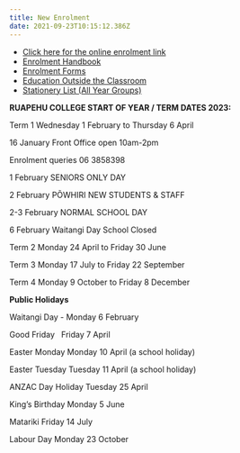 ```yaml
---
title: New Enrolment
date: 2021-09-23T10:15:12.386Z
---
```

* [Click here for the online enrolment link](https://kamar.ruapehu.school.nz/index.php/enrolment)
* [Enrolment Handbook](https://res.cloudinary.com/ruapehu-college/image/upload/v1652399434/Enrollment_Handbook_Ruapehu_College_2020_hum4k4.pdf)
* [Enrolment Forms](https://res.cloudinary.com/ruapehu-college/image/upload/v1624311762/new_enrolment_form_2021_gki9ue.pdf)
* [Education Outside the Classroom ](https://res.cloudinary.com/ruapehu-college/image/upload/v1632353833/Ruapehu_College_EOTC_Form_dlg7ir.pdf)
* [Stationery List  (All Year Groups)](https://res.cloudinary.com/ruapehu-college/image/upload/v1641962989/Stationery_Requirements_yr_9_10_11_12_13_for_2022_qe5bwn.pdf)

**RUAPEHU COLLEGE START OF YEAR / TERM DATES 2023:**

Term 1 Wednesday 1 February to Thursday 6 April

16 January Front Office open 10am-2pm

Enrolment queries 06 3858398

1 February SENIORS ONLY DAY  

2 February PÕWHIRI NEW STUDENTS & STAFF

2-3 February NORMAL SCHOOL DAY

6 February Waitangi Day	School Closed 

Term 2   Monday 24 April		to		Friday 30 June

Term 3   Monday 17 July		to		Friday 22 September

Term 4   Monday 9 October	to		Friday 8 December

**Public Holidays**

Waitangi Day		-   Monday 6 February

Good Friday  		    Friday 7 April

Easter Monday	    Monday 10 April  (a school holiday)

Easter Tuesday Tuesday 11 April  (a school holiday)

ANZAC Day Holiday    Tuesday 25 April  

King’s Birthday 	    Monday 5 June

Matariki                        Friday 14 July

Labour Day		    Monday 23 October
